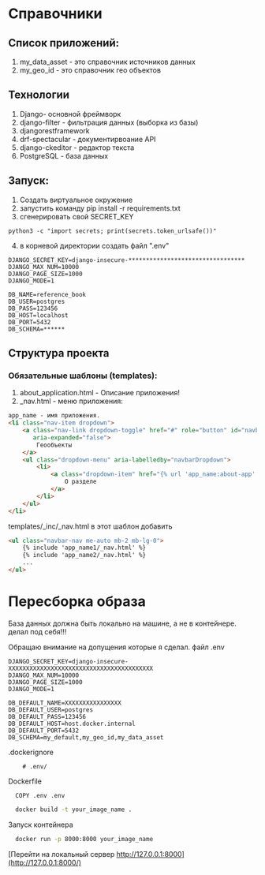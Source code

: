 # Справочники

## Список приложений:

1. my_data_asset - это справочник источников данных
2. my_geo_id - это справочник гео объектов


## Технологии

1. Django- основной фреймворк
2. django-filter - фильтрация данных (выборка из базы)
3. djangorestframework
4. drf-spectacular - документирвоание API
5. django-ckeditor - редактор текста
6. PostgreSQL - база данных

## Запуск:

1. Создать виртуальное окружение
2. запустить команду pip install -r requirements.txt
3. сгенерировать свой SECRET_KEY

```commandline
python3 -c "import secrets; print(secrets.token_urlsafe())"
```

4. в корневой директории создать файл ".env"

```commandline
DJANGO_SECRET_KEY=django-insecure-*********************************
DJANGO_MAX_NUM=10000
DJANGO_PAGE_SIZE=1000
DJANGO_MODE=1

DB_NAME=reference_book
DB_USER=postgres
DB_PASS=123456
DB_HOST=localhost
DB_PORT=5432
DB_SCHEMA=******

```



## Структура проекта

### Обязательные шаблоны (templates):

1. about_application.html - Описание приложения!
2. _nav.html - меню приложения:
```html
app_name - имя приложения.
<li class="nav-item dropdown">
    <a class="nav-link dropdown-toggle" href="#" role="button" id="navbarDropdown" data-bs-toggle="dropdown"
       aria-expanded="false">
        Геообъекты
    </a>
    <ul class="dropdown-menu" aria-labelledby="navbarDropdown">
        <li>
            <a class="dropdown-item" href="{% url 'app_name:about-app' %}">
                О разделе
            </a>
        </li>
    </ul>
</li>
```

templates/_inc/_nav.html в этот шаблон добавить 

```html
<ul class="navbar-nav me-auto mb-2 mb-lg-0">
    {% include 'app_name1/_nav.html' %}
    {% include 'app_name2/_nav.html' %}
    ...
</ul>
```
    

# Пересборка образа
База данных должна быть локально на машине, а не в контейнере. делал под себя!!!  

Обращаю внимание на допущения которые я сделал.
файл .env
```shell
DJANGO_SECRET_KEY=django-insecure-XXXXXXXXXXXXXXXXXXXXXXXXXXXXXXXXXXXXXXXXX
DJANGO_MAX_NUM=10000
DJANGO_PAGE_SIZE=1000
DJANGO_MODE=1

DB_DEFAULT_NAME=XXXXXXXXXXXXXXXX
DB_DEFAULT_USER=postgres
DB_DEFAULT_PASS=123456
DB_DEFAULT_HOST=host.docker.internal
DB_DEFAULT_PORT=5432
DB_SCHEMA=my_default,my_geo_id,my_data_asset
```

.dockerignore
```
    # .env/
```
Dockerfile
```shell
  COPY .env .env
```

```bash
  docker build -t your_image_name .
```

Запуск контейнера
```bash
  docker run -p 8000:8000 your_image_name
```
[Перейти на локальный сервер http://127.0.0.1:8000](http://127.0.0.1:8000/)
